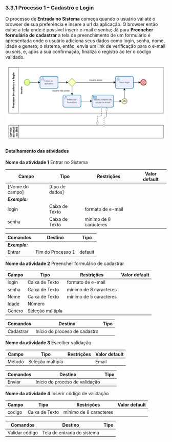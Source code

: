 ### 3.3.1 Processo 1 – Cadastro e Login

O processo de **Entrada no Sistema** começa quando o usuário vai até o browser de sua preferência e insere a url da aplicação. O browser então exibe a tela onde é possível inserir e-mail e senha;  Já para **Preencher formulário de cadastrar** a tela de preenchimento de um formulário é apresentada onde o usuário adiciona seus dados como login, senha, nome, idade e genero; o sistema, então, envia um link de verificação para o e-mail ou sms, e, após a sua confirmação,  finaliza o registro ao ter o código validado.


![PROCESSO 1](../images/modelagem-1-cadastro-login-r2.png "Modelo BPMN do Processo 1.")

#### Detalhamento das atividades

**Nome da atividade 1** Entrar no Sistema

| **Campo**       | **Tipo**         | **Restrições** | **Valor default** |
| ---             | ---              | ---            | ---               |
| [Nome do campo] | [tipo de dados]  |                |                   |
| ***Exemplo:***  |                  |                |                   |
| login           | Caixa de Texto   | formato de e-mail |                |
| senha           | Caixa de Texto   | mínimo de 8 caracteres |           |

| **Comandos**         |  **Destino**                   | **Tipo** |
| ---                  | ---                            | ---               |
| ***Exemplo:***       |                                |                   |
| Entrar               | Fim do Processo 1              | default           |


**Nome da atividade 2** Preencher formulário de cadastrar

| **Campo**       | **Tipo**         | **Restrições** | **Valor default** |
| ---             | ---              | ---            | ---               |
| login           | Caixa de Texto   | formato de e-mail |                |
| senha           | Caixa de Texto   | mínimo de 8 caracteres |           |
| Nome            | Caixa de Texto   | mínimo de 5 caracteres |           |
| Idade           | Número           |                |           |
| Genero          | Seleção múltipla |                |                   |

| **Comandos**         |  **Destino**                   | **Tipo**          |
| ---                  | ---                            | ---               |
| Cadastrar            | Início do proceso de cadastro  |                   |


**Nome da atividade 3** Escolher validação

| **Campo**       | **Tipo**         | **Restrições** | **Valor default** |
| ---             | ---              | ---            | ---               |
| Método           | Seleção múltipla   |  | Email               |



| **Comandos**         |  **Destino**                   | **Tipo**          |
| ---                  | ---                            | ---               |
| Enviar            | Início do proceso de validação  |                   |

**Nome da atividade 4** Inserir código de validação

| **Campo**       | **Tipo**         | **Restrições** | **Valor default** |
| ---             | ---              | ---            | ---               |
| codigo           | Caixa de Texto   | mínimo de 8 caracteres |                |

| **Comandos**         |  **Destino**                   | **Tipo**          |
| ---                  | ---                            | ---               |
| Validar código       | Tela de entrada do sistema  |                   |
